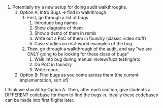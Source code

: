 1. Potentially try a new setup for doing audit walkthroughs.
   1. Option A: Intro Bugs -> find in walkthrough 
      1. First, go through a list of bugs
         1. Introduce bug names 
         2. Show diagrams of them
         3. Show a demo of them in remix
         4. Write out a PoC of them in foundry (classic video stuff)
         5. Case studies on real-world examples of the bug 
      2. Then, go through a walkthrough of the audit, and say "we are ONLY going to be looking for these class of bugs"
         1. Walk into bug during manual review/fuzz testing/etc
         2. Do PoC in foundry
         3. Write report 
   2. Option B: Find bugs as you come across them (the current implementation, sort of)

I think we should try Option A. Then, after each section, give students a DIFFERENT codebase for them to find the bugs in. Ideally these codebases can be made into first flights later. 